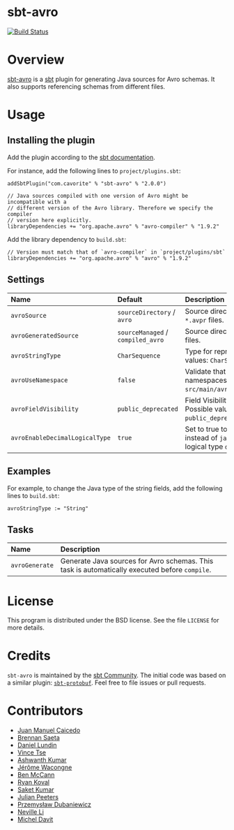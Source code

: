 sbt-avro
========

[![Build Status](https://travis-ci.org/sbt/sbt-avro.svg?branch=master)](https://travis-ci.org/sbt/sbt-avro)

# Overview

[sbt-avro](http://avro.apache.org) is a [sbt](http://www.scala-sbt.org) plugin for generating Java sources for Avro schemas. It also supports referencing schemas from different files.

# Usage

## Installing the plugin

Add the plugin according to the [sbt documentation](https://www.scala-sbt.org/1.x/docs/Using-Plugins.html).

For instance, add the following lines to `project/plugins.sbt`:

```
addSbtPlugin("com.cavorite" % "sbt-avro" % "2.0.0")

// Java sources compiled with one version of Avro might be incompatible with a
// different version of the Avro library. Therefore we specify the compiler
// version here explicitly.
libraryDependencies += "org.apache.avro" % "avro-compiler" % "1.9.2"
```

Add the library dependency to `build.sbt`:

```
// Version must match that of `avro-compiler` in `project/plugins/sbt`
libraryDependencies += "org.apache.avro" % "avro" % "1.9.2"
```

## Settings

| Name                           | Default                           | Description |
|:-------------------------------|:----------------------------------|:------------|
| `avroSource`                   | `sourceDirectory` / `avro`        | Source directory with `*.avsc`, `*.avdl` and `*.avpr` files. |
| `avroGeneratedSource`          | `sourceManaged` / `compiled_avro` | Source directory for generated `.java` files. |
| `avroStringType`               | `CharSequence`                    | Type for representing strings. Possible values: `CharSequence`, `String`, `Utf8`. |
| `avroUseNamespace`             | `false`                           | Validate that directory layout reflects namespaces, i.e. `src/main/avro/com/myorg/MyRecord.avsc`. |
| `avroFieldVisibility`          | `public_deprecated`               | Field Visibility for the properties. Possible values: `private`, `public`, `public_deprecated`. |
| `avroEnableDecimalLogicalType` | `true`                            | Set to true to use `java.math.BigDecimal` instead of `java.nio.ByteBuffer` for logical type `decimal`. |

## Examples

For example, to change the Java type of the string fields, add the following lines to `build.sbt`:

```
avroStringType := "String"
```

## Tasks

| Name           | Description |
|:---------------|:------------|
| `avroGenerate` | Generate Java sources for Avro schemas. This task is automatically executed before `compile`.

# License
This program is distributed under the BSD license. See the file `LICENSE` for more details.

# Credits

`sbt-avro` is maintained by the [sbt Community](http://www.scala-sbt.org/release/docs/Community-Plugins.html). The initial code was based on a similar plugin: [`sbt-protobuf`](https://github.com/gseitz/sbt-protobuf). Feel free to file issues or pull requests.

# Contributors

- [Juan Manuel Caicedo](https://cavorite.com)
- [Brennan Saeta](https://github.com/saeta)
- [Daniel Lundin](https://github.com/dln)
- [Vince Tse](https://github.com/vtonehundred)
- [Ashwanth Kumar](https://github.com/ashwanthkumar)
- [Jérôme Wacongne](https://github.com/ch4mpy)
- [Ben McCann](http://www.benmccann.com)
- [Ryan Koval](https://github.com/rkoval)
- [Saket Kumar](https://github.com/skate056)
- [Julian Peeters](https://github.com/julianpeeters)
- [Przemysław Dubaniewicz](https://github.com/przemekd)
- [Neville Li](https://github.com/nevillelyh)
- [Michel Davit](https://github.com/RustedBones)
